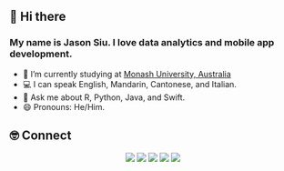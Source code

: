 ## 👋 Hi there
### My name is Jason Siu. I love data analytics and mobile app development.

- 🔭 I’m currently studying at [Monash University, Australia](https://www.monash.edu/)
- 💻 I can speak English, Mandarin, Cantonese, and Italian.
- 💬 Ask me about R, Python, Java, and Swift.
- 😄 Pronouns: He/Him.

## 🤓 Connect
<p align="center">
  <a href="https://www.jason-siu.com/"><img src="https://img.shields.io/badge/-Website-blueviolet?style=for-the-badge"/></a>
  <a href="https://www.linkedin.com/in/jasonxsiu//"><img src="https://img.shields.io/badge/-LinkedIn-blue?style=for-the-badge&logo=Linkedin&logoColor=white"/></a>
  <a href="https://twitter.com/cysiujason"><img src="https://img.shields.io/badge/-Twitter-blue?style=for-the-badge&logo=Twitter&logoColor=white"/></a>
  <a href="https://www.facebook.com/JasonXsiu/"><img src="https://img.shields.io/badge/-Facebook-blue?style=for-the-badge&logo=Facebook&logoColor=white"/></a>
  <a href="https://www.instagram.com/jason_ching_yuen_siu/"><img src="https://img.shields.io/badge/-Instagram-orange?style=for-the-badge&logo=Instagram&logoColor=white"/></a>
</p>

<!--
**jasonxsiu/jasonXsiu** is a ✨ _special_ ✨ repository because its `README.md` (this file) appears on your GitHub profile.

Here are some ideas to get you started:

- 🔭 I’m currently working on ...
- 🌱 I’m currently learning ...
- 👯 I’m looking to collaborate on ...
- 🤔 I’m looking for help with ...
- 💬 Ask me about ...
- 📫 How to reach me: ...
- 😄 Pronouns: ...
- ⚡ Fun fact: ...
-->
